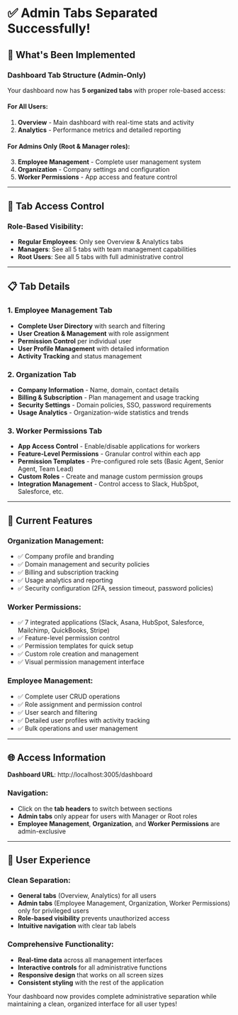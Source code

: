 # ✅ Admin Tabs Separated Successfully!

## 🎯 **What's Been Implemented**

### **Dashboard Tab Structure (Admin-Only)**
Your dashboard now has **5 organized tabs** with proper role-based access:

#### **For All Users:**
1. **Overview** - Main dashboard with real-time stats and activity
2. **Analytics** - Performance metrics and detailed reporting

#### **For Admins Only (Root & Manager roles):**
3. **Employee Management** - Complete user management system
4. **Organization** - Company settings and configuration  
5. **Worker Permissions** - App access and feature control

---

## 🔐 **Tab Access Control**

### **Role-Based Visibility:**
- **Regular Employees**: Only see Overview & Analytics tabs
- **Managers**: See all 5 tabs with team management capabilities  
- **Root Users**: See all 5 tabs with full administrative control

---

## 📋 **Tab Details**

### **1. Employee Management Tab**
- **Complete User Directory** with search and filtering
- **User Creation & Management** with role assignment
- **Permission Control** per individual user
- **User Profile Management** with detailed information
- **Activity Tracking** and status management

### **2. Organization Tab** 
- **Company Information** - Name, domain, contact details
- **Billing & Subscription** - Plan management and usage tracking
- **Security Settings** - Domain policies, SSO, password requirements
- **Usage Analytics** - Organization-wide statistics and trends

### **3. Worker Permissions Tab**
- **App Access Control** - Enable/disable applications for workers
- **Feature-Level Permissions** - Granular control within each app
- **Permission Templates** - Pre-configured role sets (Basic Agent, Senior Agent, Team Lead)
- **Custom Roles** - Create and manage custom permission groups
- **Integration Management** - Control access to Slack, HubSpot, Salesforce, etc.

---

## 🚀 **Current Features**

### **Organization Management:**
- ✅ Company profile and branding
- ✅ Domain management and security policies
- ✅ Billing and subscription tracking
- ✅ Usage analytics and reporting
- ✅ Security configuration (2FA, session timeout, password policies)

### **Worker Permissions:**
- ✅ 7 integrated applications (Slack, Asana, HubSpot, Salesforce, Mailchimp, QuickBooks, Stripe)
- ✅ Feature-level permission control
- ✅ Permission templates for quick setup
- ✅ Custom role creation and management
- ✅ Visual permission management interface

### **Employee Management:**
- ✅ Complete user CRUD operations
- ✅ Role assignment and permission control
- ✅ User search and filtering
- ✅ Detailed user profiles with activity tracking
- ✅ Bulk operations and user management

---

## 🌐 **Access Information**

**Dashboard URL**: http://localhost:3005/dashboard

### **Navigation:**
- Click on the **tab headers** to switch between sections
- **Admin tabs** only appear for users with Manager or Root roles
- **Employee Management**, **Organization**, and **Worker Permissions** are admin-exclusive

---

## 🎨 **User Experience**

### **Clean Separation:**
- **General tabs** (Overview, Analytics) for all users
- **Admin tabs** (Employee Management, Organization, Worker Permissions) only for privileged users
- **Role-based visibility** prevents unauthorized access
- **Intuitive navigation** with clear tab labels

### **Comprehensive Functionality:**
- **Real-time data** across all management interfaces
- **Interactive controls** for all administrative functions
- **Responsive design** that works on all screen sizes
- **Consistent styling** with the rest of the application

Your dashboard now provides complete administrative separation while maintaining a clean, organized interface for all user types!
